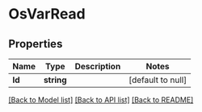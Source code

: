# OsVarRead

## Properties
Name | Type | Description | Notes
------------ | ------------- | ------------- | -------------
**Id** | **string** |  | [default to null]

[[Back to Model list]](../README.md#documentation-for-models) [[Back to API list]](../README.md#documentation-for-api-endpoints) [[Back to README]](../README.md)

